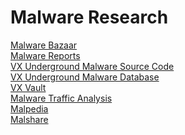 # Malware Research
[Malware Bazaar](https://bazaar.abuse.ch/) \
[Malware Reports](https://app.any.run/submissions/#tag:ransomware) \
[VX Underground Malware Source Code](https://github.com/vxunderground/MalwareSourceCode) \
[VX Underground Malware Database](https://vxu.fly.dev/) \
[VX Vault](http://vxvault.net/ViriList.php) \
[Malware Traffic Analysis](https://www.malware-traffic-analysis.net/index.html) \
[Malpedia](https://malpedia.caad.fkie.fraunhofer.de/library) \
[Malshare](https://malshare.com/)
